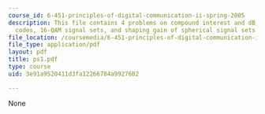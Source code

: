 ```yaml
---
course_id: 6-451-principles-of-digital-communication-ii-spring-2005
description: This file contains 4 problems on compound interest and dB, biorthogonal
  codes, 16-QAM signal sets, and shaping gain of spherical signal sets.
file_location: /coursemedia/6-451-principles-of-digital-communication-ii-spring-2005/3e91a9520411d3fa12266784a9927602_ps1.pdf
file_type: application/pdf
layout: pdf
title: ps1.pdf
type: course
uid: 3e91a9520411d3fa12266784a9927602

---
```

None